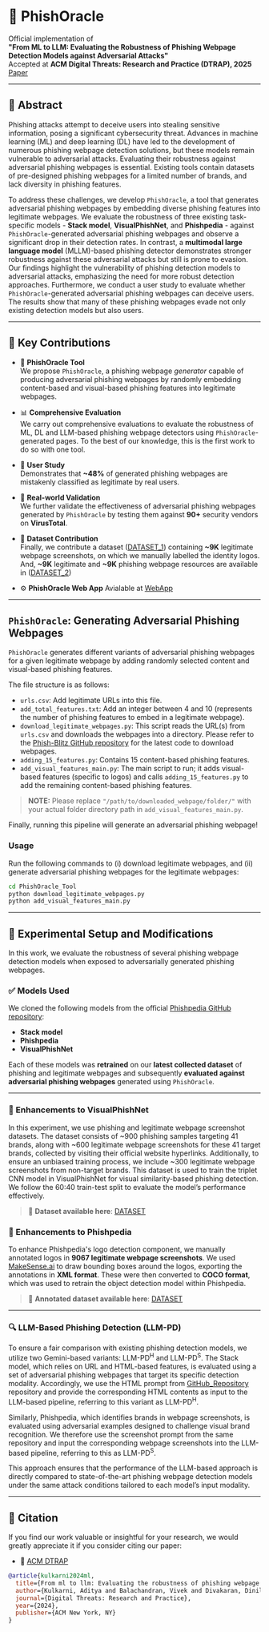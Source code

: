 # 🔐 PhishOracle

Official implementation of  
**"From ML to LLM: Evaluating the Robustness of Phishing Webpage Detection Models against Adversarial Attacks"**  
Accepted at **ACM Digital Threats: Research and Practice (DTRAP), 2025** [Paper](https://dl.acm.org/doi/pdf/10.1145/3737295)

---

## 📖 Abstract

Phishing attacks attempt to deceive users into stealing sensitive information, posing a significant cybersecurity threat. Advances in machine learning (ML) and deep learning (DL) have led to the development of numerous phishing webpage detection solutions, but these models remain vulnerable to adversarial attacks. Evaluating their robustness against adversarial phishing webpages is essential. Existing tools contain datasets of pre-designed phishing webpages for a limited number of brands, and lack diversity in phishing features.
  
  To address these challenges, we develop `PhishOracle`, a tool that generates adversarial phishing webpages by embedding diverse phishing features into legitimate webpages. We evaluate the robustness of three existing task-specific models - **Stack model**, **VisualPhishNet**, and **Phishpedia** - against `PhishOracle`-generated adversarial phishing webpages and observe a significant drop in their detection rates. In contrast, a **multimodal large language model** (MLLM)-based phishing detector demonstrates stronger robustness against these adversarial attacks but still is prone to evasion. Our findings highlight the vulnerability of phishing detection models to adversarial attacks, emphasizing the need for more robust detection approaches. Furthermore, we conduct a user study to evaluate whether `PhishOracle`-generated adversarial phishing webpages can deceive users. The results show that many of these phishing webpages evade not only existing detection models but also users.

---

## 🚀 Key Contributions

- 🔧 **PhishOracle Tool**  
   We propose `PhishOracle`, a phishing webpage *generator* capable of producing adversarial phishing webpages by randomly embedding content-based and visual-based phishing features into legitimate webpages.

- 📊 **Comprehensive Evaluation**  
  We carry out comprehensive evaluations to evaluate the robustness of ML, DL and LLM-based phishing webpage detectors using `PhishOracle`-generated pages. To the best of our knowledge, this is the first work to do so with one tool.

- 🧠 **User Study**  
  Demonstrates that **~48%** of generated phishing webpages are mistakenly classified as legitimate by real users.

- 🧪 **Real-world Validation**  
  We further validate the effectiveness of adversarial phishing webpages generated by `PhishOracle` by testing them against **90+** security vendors on **VirusTotal**.

- 📂 **Dataset Contribution**  
  Finally, we contribute a dataset ([DATASET_1](https://drive.google.com/drive/folders/1rvzo5EGu78RnhXzcRL8OH_28Yo_Nxj6Z?usp=sharing)) containing **~9K** legitimate webpage screenshots, on which we manually labelled the identity logos. And, **~9K** legitimate and **~9K** phishing webpage resources are available in ([DATASET_2](https://iitdh-my.sharepoint.com/:f:/g/personal/222011001_iitdh_ac_in/EjiS5itXWzZFtcqNGf-qFYEBNWrlM9ERz4JwFcY0KJe0DA?e=0CZatU)) 

- ⚙️ **PhishOracle Web App**
  Avialable at [WebApp](https://github.com/LetsBeSecure/PhishOracle-Webapp)

---

## `PhishOracle`: Generating Adversarial Phishing Webpages

`PhishOracle` generates different variants of adversarial phishing webpages for a given legitimate webpage by adding randomly selected content and visual-based phishing features.

The file structure is as follows:
  - `urls.csv`: Add legitimate URLs into this file.  
  - `add_total_features.txt`: Add an integer between 4 and 10 (represents the number of phishing features to embed in a legitimate webpage).  
  - `download_legitimate_webpages.py`: This script reads the URL(s) from `urls.csv` and downloads the webpages into a directory. Please refer to the [Phish-Blitz GitHub repository](https://github.com/Duddu-Hriday/Phish-Blitz) for the latest code to download webpages.  
  - `adding_15_features.py`: Contains 15 content-based phishing features.
  - `add_visual_features_main.py`: The main script to run; it adds visual-based features (specific to logos) and calls `adding_15_features.py` to add the remaining content-based phishing features.

> **NOTE:** Please replace `"/path/to/downloaded_webpage/folder/"` with your actual folder directory path in `add_visual_features_main.py`.

Finally, running this pipeline will generate an adversarial phishing webpage!

### Usage

Run the following commands to (i) download legitimate webpages, and (ii) generate adversarial phishing webpages for the legitimate webpages:

```bash
cd PhishOracle_Tool
python download_legitimate_webpages.py
python add_visual_features_main.py
```
---

## 🧪 Experimental Setup and Modifications

In this work, we evaluate the robustness of several phishing webpage detection models when exposed to adversarially generated phishing webpages.

### ✅ Models Used

We cloned the following models from the official [Phishpedia GitHub repository](https://github.com/lindsey98/Phishpedia):

- **Stack model**
- **Phishpedia**
- **VisualPhishNet**

Each of these models was **retrained** on our **latest collected dataset** of phishing and legitimate webpages and subsequently **evaluated against adversarial phishing webpages** generated using `PhishOracle`.

---

### 🧩 Enhancements to VisualPhishNet

In this experiment, we use phishing and legitimate webpage screenshot datasets. The dataset consists of ~900 phishing samples targeting 41 brands, along with ~600 legitimate webpage screenshots for these 41 target brands, collected by visiting their official website hyperlinks. Additionally, to ensure an unbiased training process, we include ~300 legitimate webpage screenshots from non-target brands. This dataset is used to train the triplet CNN model in VisualPhishNet for visual similarity-based phishing detection. We follow the 60:40 train-test split to evaluate the model’s performance effectively.

> 📂 **Dataset available here**: [DATASET](https://drive.google.com/drive/folders/1-uFoOrVRQehAgRy-M6lGicgZnNMo2se1?usp=sharing)

### 🧩 Enhancements to Phishpedia

To enhance Phishpedia's logo detection component, we manually annotated logos in **9067 legitimate webpage screenshots**. We used [MakeSense.ai](https://makesense.ai/) to draw bounding boxes around the logos, exporting the annotations in **XML format**. These were then converted to **COCO format**, which was used to retrain the object detection model within Phishpedia.

> 📂 **Annotated dataset available here**: [DATASET](https://drive.google.com/drive/folders/1rvzo5EGu78RnhXzcRL8OH_28Yo_Nxj6Z?usp=sharing)

---

### 🔍 LLM-Based Phishing Detection (LLM-PD)

To ensure a fair comparison with existing phishing detection models, we utilize two Gemini-based variants: LLM-PD<sup>H</sup> and LLM-PD<sup>S</sup>. The Stack model, which relies on URL and HTML-based features, is evaluated using a set of adversarial phishing webpages that target its specific detection modality. Accordingly, we use the HTML prompt  from [GitHub_Repository](https://github.com/jehleekr/multimodal_llm_phishing_detection) repository and provide the corresponding HTML contents as input to the LLM-based pipeline, referring to this variant as LLM-PD<sup>H</sup>.

Similarly, Phishpedia, which identifies brands in webpage screenshots, is evaluated using adversarial examples designed to challenge visual brand recognition. We therefore use the screenshot prompt from the same repository and input the corresponding webpage screenshots into the LLM-based pipeline, referring to this as LLM-PD<sup>S</sup>.

This approach ensures that the performance of the LLM-based approach is directly compared to state-of-the-art phishing webpage detection models under the same attack conditions tailored to each model’s input modality.

---

## 📄 Citation

If you find our work valuable or insightful for your research, we would greatly appreciate it if you consider citing our paper:
- 📄 [ACM DTRAP](https://dl.acm.org/doi/pdf/10.1145/3737295)

```bibtex
@article{kulkarni2024ml,
  title={From ml to llm: Evaluating the robustness of phishing webpage detection models against adversarial attacks},
  author={Kulkarni, Aditya and Balachandran, Vivek and Divakaran, Dinil Mon and Das, Tamal},
  journal={Digital Threats: Research and Practice},
  year={2024},
  publisher={ACM New York, NY}
}
